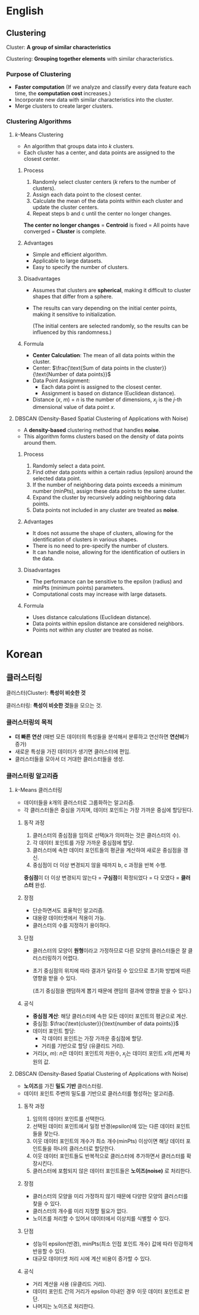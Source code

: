 # English

## Clustering

Cluster: **A group of similar characteristics**

Clustering: **Grouping together elements** with similar characteristics.

### Purpose of Clustering

- **Faster computation** (If we analyze and classify every data feature each time, the **computation cost** increases.)
- Incorporate new data with similar characteristics into the cluster.
- Merge clusters to create larger clusters.

### Clustering Algorithms

1. $k$-Means Clustering 
    - An algorithm that groups data into $k$ clusters.
    - Each cluster has a center, and data points are assigned to the closest center.
    
    1. Process
        1. Randomly select cluster centers ($k$ refers to the number of clusters).
        2. Assign each data point to the closest center.
        3. Calculate the mean of the data points within each cluster and update the cluster centers.
        4. Repeat steps b and c until the center no longer changes.
        
        **The center no longer changes** = **Centroid** is fixed = All points have converged = **Cluster** is complete.
        
    2. Advantages
        - Simple and efficient algorithm.
        - Applicable to large datasets.
        - Easy to specify the number of clusters.
    3. Disadvantages
        - Assumes that clusters are **spherical**, making it difficult to cluster shapes that differ from a sphere.
        - The results can vary depending on the initial center points, making it sensitive to initialization.
            
            (The initial centers are selected randomly, so the results can be influenced by this randomness.)
            
    4. Formula 
        - **Center Calculation**: The mean of all data points within the cluster.
        - Center: $\frac{\text{Sum of data points in the cluster}}{\text{Number of data points}}$
        - Data Point Assignment:
            - Each data point is assigned to the closest center.
            - Assignment is based on distance (Euclidean distance).
        - Distance ($x$, $m$) = $n$ is the number of dimensions, $x_j$ is the $j$-th dimensional value of data point $x$.

2. DBSCAN (Density-Based Spatial Clustering of Applications with Noise)
    - A **density-based** clustering method that handles **noise**.
    - This algorithm forms clusters based on the density of data points around them.
    
    1. Process
        1. Randomly select a data point.
        2. Find other data points within a certain radius (epsilon) around the selected data point.
        3. If the number of neighboring data points exceeds a minimum number (minPts), assign these data points to the same cluster.
        4. Expand the cluster by recursively adding neighboring data points.
        5. Data points not included in any cluster are treated as **noise**.
        
    2. Advantages
        - It does not assume the shape of clusters, allowing for the identification of clusters in various shapes.
        - There is no need to pre-specify the number of clusters.
        - It can handle noise, allowing for the identification of outliers in the data.
        
    3. Disadvantages
        - The performance can be sensitive to the epsilon (radius) and minPts (minimum points) parameters.
        - Computational costs may increase with large datasets.
        
    4. Formula
        - Uses distance calculations (Euclidean distance).
        - Data points within epsilon distance are considered neighbors.
        - Points not within any cluster are treated as noise.




# Korean

## 클러스터링

클러스터(Cluster): **특성이 비슷한 것**

클러스터링: **특성이 비슷한 것**들을 모으는 것.

### 클러스터링의 목적

- **더 빠른 연산** (매번 모든 데이터의 특성들을 분석해서 분류하고 연산하면 **연산비**가 증가)
- 새로운 특성을 가진 데이터가 생기면 클러스터에 편입.
- 클러스터들을 모아서 더 거대한 클러스터들을 생성.

### 클러스터링 알고리즘

1. $k$-Means 클러스터링 
    - 데이터들을 $k$개의 클러스터로 그룹화하는 알고리즘.
    - 각 클러스터들은 중심을 가지며, 데이터 포인트는 가장 가까운 중심에 할당된다.
    
    1. 동작 과정
        1. 클러스터의 중심점을 임의로 선택($k$가 의미하는 것은 클러스터의 수).
        2. 각 데이터 포인트를 가장 가까운 중심점에 할당.
        3. 클러스터에 속한 데이터 포인트들의 평균을 계산하여 새로운 중심점을 갱신.
        4. 중심점이 더 이상 변경되지 않을 때까지 b, c 과정을 반복 수행.
        
        **중심점**이 더 이상 변경되지 않는다 = **구심점**이 확정되었다 = 다 모였다 = **클러스터** 완성.
        
    2. 장점
        - 단순하면서도 효율적인 알고리즘.
        - 대용량 데이터셋에서 적용이 가능.
        - 클러스터의 수를 지정하기 용이하다.
        
    3. 단점
        - 클러스터의 모양이 **원형**이라고 가정하므로 다른 모양의 클러스터들은 잘 클러스터링하기 어렵다.
        - 초기 중심점의 위치에 따라 결과가 달라질 수 있으므로 초기화 방법에 따른 영향을 받을 수 있다.
            
            (초기 중심점을 랜덤하게 뽑기 때문에 랜덤의 결과에 영향을 받을 수 있다.)
            
    4. 공식 
        - **중심점 계산**: 해당 클러스터에 속한 모든 데이터 포인트의 평균으로 계산.
        - 중심점: $\frac{\text{cluster}}{\text{number of data points}}$
        - 데이터 포인트 할당:
            - 각 데이터 포인트는 가장 가까운 중심점에 할당.
            - 거리를 기반으로 할당 (유클리드 거리).
        - 거리($x$, $m$): $n$은 데이터 포인트의 차원수, $x_j$는 데이터 포인트 $x$의 $j$번째 차원의 값.
            
2. DBSCAN (Density-Based Spatial Clustering of Applications with Noise)
    - **노이즈**를 가진 **밀도 기반** 클러스터링.
    - 데이터 포인트 주변의 밀도를 기반으로 클러스터를 형성하는 알고리즘.
    
    1. 동작 과정
        1. 임의의 데이터 포인트를 선택한다.
        2. 선택된 데이터 포인트에서 일정 반경(epsilon)에 있는 다른 데이터 포인트들을 찾는다.
        3. 이웃 데이터 포인트의 개수가 최소 개수(minPts) 이상이면 해당 데이터 포인트들을 하나의 클러스터로 할당한다.
        4. 이웃 데이터 포인트들도 반복적으로 클러스터에 추가하면서 클러스터를 확장시킨다.
        5. 클러스터에 포함되지 않은 데이터 포인트들은 **노이즈(noise)** 로 처리한다.
        
    2. 장점
        - 클러스터의 모양을 미리 가정하지 않기 때문에 다양한 모양의 클러스터를 찾을 수 있다.
        - 클러스터의 개수를 미리 지정할 필요가 없다.
        - 노이즈를 처리할 수 있어서 데이터에서 이상치를 식별할 수 있다.
        
    3. 단점
        - 성능이 epsilon(반경), minPts(최소 인접 포인트 개수) 값에 따라 민감하게 반응할 수 있다.
        - 대규모 데이터셋 처리 시에 계산 비용이 증가할 수 있다.
        
    4. 공식
        - 거리 계산을 사용 (유클리드 거리).
        - 데이터 포인트 간의 거리가 epsilon 이내인 경우 이웃 데이터 포인트로 판단.
        - 나머지는 노이즈로 처리한다.




